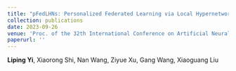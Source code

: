 ```yaml
--- 
title: "pFedLHNs: Personalized Federated Learning via Local Hypernetworks" 
collection: publications 
date: 2023-09-26
venue: 'Proc. of the 32th International Conference on Artificial Neural Networks (ICANN)' 
paperurl: '' 
--- 
```

**Liping Yi**, Xiaorong Shi, Nan Wang, Ziyue Xu, Gang Wang, Xiaoguang Liu
